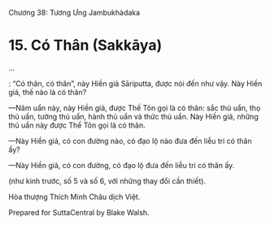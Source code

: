  

Chương 38: Tương Ưng Jambukhàdaka

# 15\. Có Thân (Sakkāya)

…

: “Có thân, có thân”, này Hiền giả Sāriputta, được nói đến như vậy. Này Hiền giả, thế nào là có thân?

—Năm uẩn này, này Hiền giả, được Thế Tôn gọi là có thân: sắc thủ uẩn, thọ thủ uẩn, tưởng thủ uẩn, hành thủ uẩn và thức thủ uẩn. Này Hiền giả, những thủ uẩn này được Thế Tôn gọi là có thân.

—Này Hiền giả, có con đường nào, có đạo lộ nào đưa đến liễu tri có thân ấy?

—Này Hiền giả, có con đường, có đạo lộ đưa đến liễu tri có thân ấy.

(như kinh trước, số 5 và số 6, với những thay đổi cần thiết).

Hòa thượng Thích Minh Châu dịch Việt.

Prepared for SuttaCentral by Blake Walsh.
